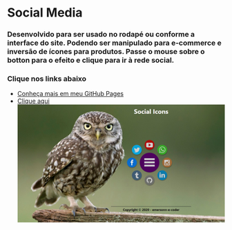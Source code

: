 # Social Media #
### Desenvolvido para ser usado no rodapé ou conforme a interface do site. Podendo ser manipulado para e-commerce e inversão de ícones para produtos. Passe o mouse sobre o botton para o efeito e clique para ir à rede social. ###
### Clique nos links abaixo ###
* [Conheça mais em meu GitHub Pages](https://emersonn-e-coder.github.io/)
* [Clique aqui](https://emersonn-e-coder.github.io/Social-Media/)
 ![botton](https://github.com/emersonn-e-coder/Social-Media/blob/master/imagens/paper2.png)
